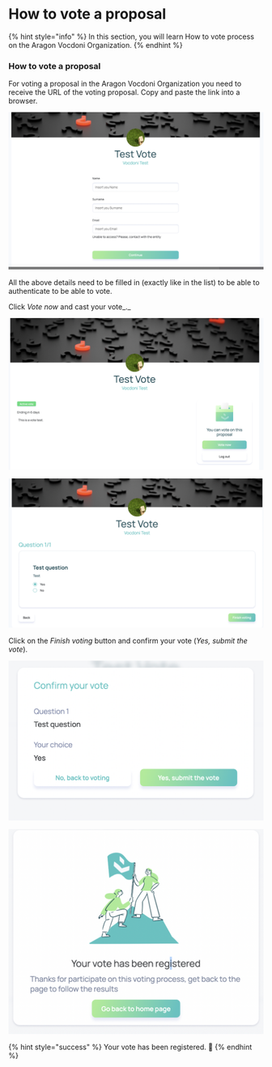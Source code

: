 # How to vote a proposal

{% hint style="info" %}
In this section, you will learn How to vote process on the Aragon Vocdoni Organization.
{% endhint %}

### How to vote a proposal

For voting a proposal in the Aragon Vocdoni Organization you need to receive the URL of the voting proposal. Copy and paste the link into a browser.&#x20;

![Fill in the requested fields to authenticate](<../../../../.gitbook/assets/Schermata 2022-03-07 alle 20.41.28.png>)

All the above details need to be filled in (exactly like in the list) to be able to authenticate to be able to vote.

Click _Vote now_ and cast your vote_._

![Vote page](<../../../../.gitbook/assets/Schermata 2022-03-07 alle 22.30.12.png>)

![Vote options](<../../../../.gitbook/assets/Schermata 2022-03-07 alle 22.30.29.png>)

Click on the _Finish voting_ button and confirm your vote (_Yes, submit the vote_).

![Final confirm](<../../../../.gitbook/assets/Schermata 2022-03-07 alle 22.33.19.png>)

![Vote success registered](<../../../../.gitbook/assets/Schermata 2022-03-07 alle 22.35.28.png>)

{% hint style="success" %}
Your vote has been registered. :tada:
{% endhint %}
